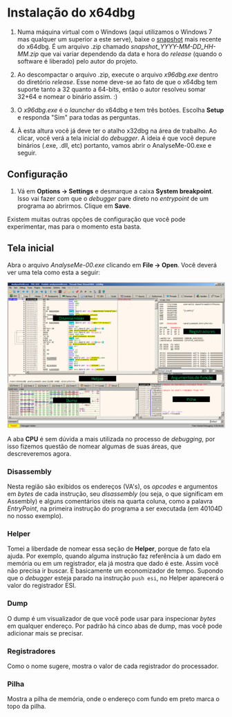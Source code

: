 # Instalação do x64dbg

1. Numa máquina virtual com o Windows (aqui utilizamos o Windows 7 mas qualquer um superior a este serve), baixe o [snapshot](https://sourceforge.net/projects/x64dbg/files/snapshots/) mais recente do x64dbg. É um arquivo .zip chamado _snapshot\_YYYY-MM-DD\_HH-MM.zip_ que vai variar dependendo da data e hora do _release_ (quando o software é liberado) pelo autor do projeto.

2. Ao descompactar o arquivo .zip, execute o arquivo _x96dbg.exe_ dentro do diretório _release_. Esse nome deve-se ao fato de que o x64dbg tem suporte tanto a 32 quanto a 64-bits, então o autor resolveu somar 32+64 e nomear o binário assim. :)

3. O _x96dbg.exe_ é o _launcher_ do x64dbg e tem três botões. Escolha **Setup** e responda "Sim" para todas as perguntas.

4. À esta altura você já deve ter o atalho x32dbg na área de trabalho. Ao clicar, você verá a tela inicial do _debugger_. A ideia é que você depure binários (.exe, .dll, etc) portanto, vamos abrir o AnalyseMe-00.exe e seguir.

## Configuração

1. Vá em **Options -> Settings** e desmarque a caixa **System breakpoint**. Isso vai fazer com que o _debugger_ pare direto no _entrypoint_ de um programa ao abrirmos. Clique em **Save**.

Existem muitas outras opções de configuração que você pode experimentar, mas para o momento esta basta.

## Tela inicial

Abra o arquivo _AnalyseMe-00.exe_ clicando em **File -> Open**. Você deverá ver uma tela como esta a seguir:

![AnalyseMe-00.exe aberto no x32dbg](../.gitbook/assets/x32dbg_01.png)

A aba **CPU** é sem dúvida a mais utilizada no processo de _debugging_, por isso fizemos questão de nomear algumas de suas áreas, que descreveremos agora.

### Disassembly

Nesta região são exibidos os endereços (VA's), os _opcodes_ e argumentos em _bytes_ de cada instrução, seu _disassembly_ (ou seja, o que significam em Assembly) e alguns comentários úteis na quarta coluna, como a palavra _EntryPoint_, na primeira instrução do programa a ser executada (em 40104D no nosso exemplo).

### Helper

Tomei a liberdade de nomear essa seção de **Helper**, porque de fato ela ajuda. Por exemplo, quando alguma instrução faz referência à um dado em memória ou em um registrador, ela já mostra que dado é este. Assim você não precisa ir buscar. É basicamente um economizador de tempo. Supondo que o _debugger_ esteja parado na instrução ```push esi```, no Helper aparecerá o valor do registrador ESI.

### Dump

O dump é um visualizador de que você pode usar para inspecionar _bytes_ em qualquer endereço. Por padrão há cinco abas de dump, mas você pode adicionar mais se precisar.

### Registradores

Como o nome sugere, mostra o valor de cada registrador do processador.

### Pilha

Mostra a pilha de memória, onde o endereço com fundo em preto marca o topo da pilha.